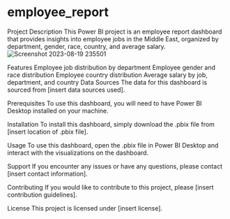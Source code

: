 # employee_report
 
Project Description
This Power BI project is an employee report dashboard that provides insights into employee jobs in the Middle East, organized by department, gender, race, country, and average salary.
![Screenshot 2023-08-19 235501](https://github.com/MinaJoseph01/employee_report/assets/142174893/fec96a33-d6ef-4930-9f2e-bba2a02aca4f)

Features
Employee job distribution by department
Employee gender and race distribution
Employee country distribution
Average salary by job, department, and country
Data Sources
The data for this dashboard is sourced from [insert data sources used].

Prerequisites
To use this dashboard, you will need to have Power BI Desktop installed on your machine.

Installation
To install this dashboard, simply download the .pbix file from [insert location of .pbix file].

Usage
To use this dashboard, open the .pbix file in Power BI Desktop and interact with the visualizations on the dashboard.

Support
If you encounter any issues or have any questions, please contact [insert contact information].

Contributing
If you would like to contribute to this project, please [insert contribution guidelines].

License
This project is licensed under [insert license].

